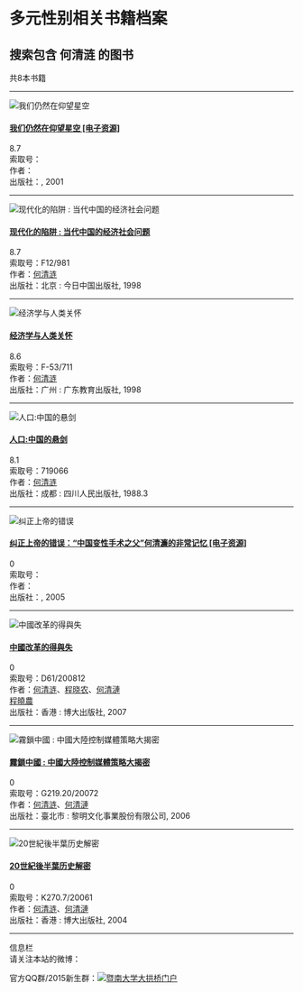 # 多元性别相关书籍档案

## 搜索包含 何清涟 的图书

共8本书籍

---

![我们仍然在仰望星空](http://img5.douban.com/mpic/s4080076.jpg)  
#### [我们仍然在仰望星空 \[电子资源\]](/lib/2503069)  
8.7  
索取号：  
作者：  
出版社：, 2001

---

![现代化的陷阱 : 当代中国的经济社会问题](http://img3.douban.com/mpic/s1432224.jpg)  
#### [现代化的陷阱 : 当代中国的经济社会问题](/lib/1091826)  
8.7  
索取号：F12/981  
作者：[何清涟](/lib/-1-%E4%BD%95%E6%B8%85%E6%B6%9F)  
出版社：北京 : 今日中国出版社, 1998

---

![经济学与人类关怀](http://img5.douban.com/mpic/s1970698.jpg)  
#### [经济学与人类关怀](/lib/2080911)  
8.6  
索取号：F-53/711  
作者：[何清涟](/lib/-1-%E4%BD%95%E6%B8%85%E6%B6%9F)  
出版社：广州 : 广东教育出版社, 1998

---

![人口:中国的悬剑](http://img5.douban.com/mpic/s3403069.jpg)  
#### [人口:中国的悬剑](/lib/1076958)  
8.1  
索取号：719066  
作者：[何清涟](/lib/-1-%E4%BD%95%E6%B8%85%E6%B6%9F)  
出版社：成都 : 四川人民出版社, 1988.3

---

![纠正上帝的错误](http://img5.douban.com/mpic/s5685889.jpg)  
#### [纠正上帝的错误：“中国变性手术之父”何清濂的非常记忆 \[电子资源\]](/lib/2850715)  
0  
索取号：  
作者：  
出版社：, 2005

---

![中國改革的得與失](http://img5.douban.com/mpic/s5685889.jpg)  
#### [中國改革的得與失](/lib/1670431)  
0  
索取号：D61/200812  
作者：[何清涟](/lib/-1-%E4%BD%95%E6%B8%85%E6%B6%9F)、[程晓农](/lib/-1-%E7%A8%8B%E6%99%93%E5%86%9C)、[何清漣](/lib/-1-%E4%BD%95%E6%B8%85%E6%BC%A3)  
[程曉農](/lib/-1-%E7%A8%8B%E6%9B%89%E8%BE%B2)  
出版社：香港 : 博大出版社, 2007

---

![霧鎖中國 : 中國大陸控制媒體策略大揭密](http://img5.douban.com/mpic/s5685889.jpg)  
#### [霧鎖中國 : 中國大陸控制媒體策略大揭密](/lib/1407694)  
0  
索取号：G219.20/20072  
作者：[何清涟](/lib/-1-%E4%BD%95%E6%B8%85%E6%B6%9F)、[何清漣](/lib/-1-%E4%BD%95%E6%B8%85%E6%BC%A3)  
出版社：臺北市 : 黎明文化事業股份有限公司, 2006

---

![20世紀後半葉历史解密](http://img5.douban.com/mpic/s5685889.jpg)  
#### [20世紀後半葉历史解密](/lib/1351047)  
0  
索取号：K270.7/20061  
作者：[何清涟](/lib/-1-%E4%BD%95%E6%B8%85%E6%B6%9F)、[何清漣](/lib/-1-%E4%BD%95%E6%B8%85%E6%BC%A3)  
出版社：香港 : 博大出版社, 2004

---

信息栏  
请关注本站的微博：

官方QQ群/2015新生群：[![暨南大学大拱桥门户](http://pub.idqqimg.com/wpa/images/group.png)](http://wp.qq.com/wpa/qunwpa?idkey=6a1ca5d6ecc376aee468f3873391f79404814bef142caced75e1293760e70c06)